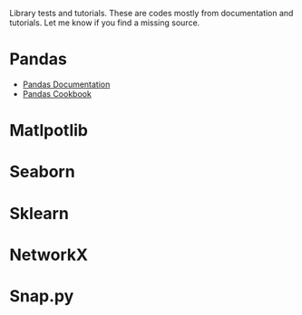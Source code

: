 Library tests and tutorials.
These are codes mostly from documentation and tutorials.
Let me know if you find a missing source. 

# Pandas
- [Pandas Documentation](http://pandas.pydata.org/pandas-docs/stable/index.html)
- [Pandas Cookbook](http://nbviewer.jupyter.org/github/jvns/pandas-cookbook/tree/v0.1/)

# Matlpotlib

# Seaborn

# Sklearn

# NetworkX

# Snap.py

